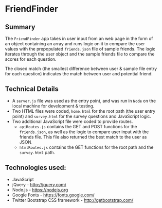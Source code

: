 # FriendFinder

## Summary
The `FriendFinder` app takes in user input from an web page in the form of an object containing an array and runs logic on it to compare the user values with the prepopulated `friends.json` file of sample friends. The logic iterates through the user object and the sample friends file to compare the scores for each question. 

The closed match (the smallest difference between user & sample file entry for each question) indicates the match between user and potential friend.

## Technical Details
* A `server.js` file was used as the entry point, and was run in `Node` on the local machine for development & testing. 
* Two HTML files were coded, `home.html` for the root path (the user entry point) and `survey.html` for the survey questions and JavaScript logic. 
* Two additional JavaScript file were coded to provide routes. 
    * `apiRoutes.js` contains the GET and POST functions for the `friends.json`, as well as the logic to compare user input with the friends file. This file also returned the best match to the user as JSON. 
    * `htmlRoutes.js` contains the GET functions for the root path and the `survey.html` path.

## Technologies used:
* JavaScript
* jQuery - http://jquery.com/
* Node.js - https://nodejs.org
* Google Fonts - https://fonts.google.com/
* Twitter Bootstrap CSS framework - http://getbootstrap.com/

